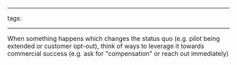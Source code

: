 _____________
tags: 
_____________

When something happens which changes the status quo (e.g. pilot being extended or customer opt-out), think of ways to leverage it towards commercial success (e.g. ask for "compensation" or reach out immediately)